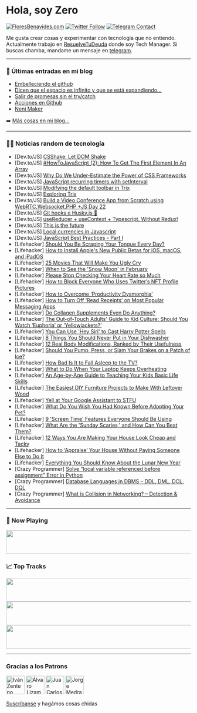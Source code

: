 # Hola, soy Zero

[![FloresBenavides.com](https://img.shields.io/website?down_message=oops&label=MiBlog&style=for-the-badge&up_message=online&url=https%3A%2F%2Ffloresbenavides.com)](https://floresbenavides.com) [![Twitter Follow](https://img.shields.io/twitter/follow/ZeroDragon?color=%231DA1F2&label=Follow&logo=twitter&logoColor=ffffff&style=for-the-badge)](https://twitter.com/zerodragon) [![Telegram Contact](https://img.shields.io/badge/escr%C3%ADbeme-ZeroDragon-%2326A5E4?style=for-the-badge&logo=telegram)](https://t.me/zerodragon)

Me gusta crear cosas y experimentar con tecnología que no entiendo.
Actualmente trabajo en [ResuelveTuDeuda](http://github.com/resuelve) donde soy Tech Manager.
Si buscas chamba, mandame un mensaje en [telegram](https://t.me/zerodragon).

---

### 📕 Últimas entradas en mi blog
<!-- BLOG-POST-LIST:START -->
- [Embelleciendo el github](https://floresbenavides.com/embelleciendo-el-github/)
- [Dicen que el espacio es infinito y que se está expandiendo…](https://floresbenavides.com/dicen-que-el-espacio-es-infinito-y-que-se-esta-expandiendo/)
- [Salir de promesas sin el try/catch](https://floresbenavides.com/salir-de-promesas-sin-el-try-catch/)
- [Acciones en Github](https://floresbenavides.com/acciones-en-github/)
- [Neni Maker](https://floresbenavides.com/neni-maker/)
<!-- BLOG-POST-LIST:END -->

➡️ [Más cosas en mi blog...](https://floresbenavides.com)

---

### 👨‍💻 Noticias random de tecnología
<!-- TECH-POSTS:START -->
- [Dev.to/JS] [CSShake: Let DOM Shake](https://dev.to/vorg/csshake-let-dom-shake-3k86)
- [Dev.to/JS] [#HowToJavaScript &lpar;2&rpar;: How To Get The First Element In An Array](https://dev.to/reservecrate/howtojavascript-2-how-to-get-the-first-element-in-an-array-5b1a)
- [Dev.to/JS] [Why Do We Under-Estimate the Power of CSS Frameworks](https://dev.to/techmaniacc/why-do-we-under-estimate-the-power-of-css-frameworks-836)
- [Dev.to/JS] [JavaScript recurring timers with setInterval](https://dev.to/dailydevtips1/javascript-recurring-timers-with-setinterval-1345)
- [Dev.to/JS] [Modifying the default toolbar in Trix](https://dev.to/paramagicdev/modifying-the-default-toolbar-in-trix-411b)
- [Dev.to/JS] [Exploring Trix](https://dev.to/paramagicdev/exploring-trix-34hb)
- [Dev.to/JS] [Build a Video Conference App from Scratch using WebRTC,Websocket,PHP +JS Day 22](https://dev.to/benpobi/build-a-video-conference-app-from-scratch-using-webrtcwebsocketphp-js-day-22-2lnk)
- [Dev.to/JS] [Git hooks e Husky.js 🐶](https://dev.to/fabcovalesci/git-hooks-e-huskyjs-1bm8)
- [Dev.to/JS] [useReducer + useContext + Typescript. Without Redux!](https://dev.to/lbragile/usereducer-usecontext-typescript-without-redux-56k)
- [Dev.to/JS] [This is the future](https://dev.to/sripadhs/this-is-the-future-332n)
- [Dev.to/JS] [Local currencies in Javascript](https://dev.to/chandramarch18/local-currencies-in-javascript-5ceo)
- [Dev.to/JS] [JavaScript Best Practices - Part I](https://dev.to/sarathkumar6/javascript-best-practices-part-i-586n)
- [Lifehacker] [Should You Be Scraping Your Tongue Every Day?](https://lifehacker.com/should-you-be-scraping-your-tongue-every-day-1848442381)
- [Lifehacker] [How to Install Apple&#39;s New Public Betas for iOS, macOS, and iPadOS](https://lifehacker.com/how-to-install-apples-new-public-betas-for-ios-macos-1848441069)
- [Lifehacker] [25 Movies That Will Make You Ugly Cry](https://lifehacker.com/25-movies-that-will-make-you-ugly-cry-1848432345)
- [Lifehacker] [When to See the &#39;Snow Moon&#39; in February](https://lifehacker.com/when-to-see-the-snow-moon-in-february-1848441532)
- [Lifehacker] [Please Stop Checking Your Heart Rate so Much](https://lifehacker.com/please-stop-checking-your-heart-rate-so-much-1848436865)
- [Lifehacker] [How to Block Everyone Who Uses Twitter’s NFT Profile Pictures](https://lifehacker.com/how-to-block-everyone-who-uses-twitter-s-nft-profile-pi-1848439075)
- [Lifehacker] [How to Overcome ‘Productivity Dysmorphia’](https://lifehacker.com/how-to-overcome-productivity-dysmorphia-1848424796)
- [Lifehacker] [How to Turn Off ‘Read Receipts’ on Most Popular Messaging Apps](https://lifehacker.com/how-to-turn-off-read-receipts-on-most-popular-messagi-1848438633)
- [Lifehacker] [Do Collagen Supplements Even Do Anything?](https://lifehacker.com/do-collagen-supplements-even-do-anything-1848439033)
- [Lifehacker] [The Out-of-Touch Adults&#39; Guide to Kid Culture: Should You Watch ‘Euphoria’ or ‘Yellowjackets?’](https://lifehacker.com/the-out-of-touch-adults-guide-to-kid-culture-should-yo-1848438431)
- [Lifehacker] [You Can Use &#39;Hey Siri&#39; to Cast Harry Potter Spells](https://lifehacker.com/how-to-use-hey-siri-to-cast-harry-potter-spells-1848437392)
- [Lifehacker] [8 Things You Should Never Put in Your Dishwasher](https://lifehacker.com/8-things-you-should-never-put-in-your-dishwasher-1848427908)
- [Lifehacker] [12 Real Body Modifications, Ranked by Their Usefulness](https://lifehacker.com/12-real-body-modifications-ranked-by-their-usefulness-1848436324)
- [Lifehacker] [Should You Pump, Press, or Slam Your Brakes on a Patch of Ice?](https://lifehacker.com/should-you-pump-press-or-slam-your-brakes-on-a-patch-1848432599)
- [Lifehacker] [How Bad Is It to Fall Asleep to the TV?](https://lifehacker.com/how-bad-is-it-to-fall-asleep-to-the-tv-1848424862)
- [Lifehacker] [What to Do When Your Laptop Keeps Overheating](https://lifehacker.com/what-to-do-when-your-laptop-keeps-overheating-1848317156)
- [Lifehacker] [An Age-by-Age Guide to Teaching Your Kids Basic Life Skills](https://lifehacker.com/an-age-by-age-guide-to-teaching-your-kids-basic-life-sk-1848433571)
- [Lifehacker] [The Easiest DIY Furniture Projects to Make With Leftover Wood](https://lifehacker.com/the-easiest-diy-furniture-projects-to-make-with-leftove-1848433181)
- [Lifehacker] [Yell at Your Google Assistant to STFU](https://lifehacker.com/yell-at-your-google-assistant-to-fucking-stop-already-1848432377)
- [Lifehacker] [What Do You Wish You Had Known Before Adopting Your Pet?](https://lifehacker.com/what-do-you-wish-you-had-known-before-adopting-your-pet-1848432600)
- [Lifehacker] [9 &#39;Screen Time&#39; Features Everyone Should Be Using](https://lifehacker.com/9-screen-time-features-everyone-should-be-using-1848430914)
- [Lifehacker] [What Are the &#39;Sunday Scaries,&#39; and How Can You Beat Them?](https://lifehacker.com/what-are-the-sunday-scaries-and-how-can-you-beat-them-1848432035)
- [Lifehacker] [12 Ways You Are Making Your House Look Cheap and Tacky](https://lifehacker.com/12-ways-you-are-making-your-house-look-cheap-and-tacky-1848427770)
- [Lifehacker] [How to ‘Appraise’ Your House Without Paying Someone Else to Do It](https://lifehacker.com/how-to-appraise-your-house-without-paying-someone-els-1848427125)
- [Lifehacker] [Everything You Should Know About the Lunar New Year](https://lifehacker.com/everything-you-should-know-about-the-lunar-new-year-1848428709)
- [Crazy Programmer] [Solve “local variable referenced before assignment” Error in Python](https://www.thecrazyprogrammer.com/2022/01/local-variable-referenced-before-assignment.html)
- [Crazy Programmer] [Database Languages in DBMS – DDL, DML, DCL, DQL](https://www.thecrazyprogrammer.com/2022/01/database-languages.html)
- [Crazy Programmer] [What is Collision in Networking? – Detection &amp; Avoidance](https://www.thecrazyprogrammer.com/2022/01/collision-in-networking.html)<!-- TECH-POSTS:END -->

---

### 🎵 Now Playing
<a href="https://spotify-now-playing-dun.vercel.app/now-playing?open"><img src="https://spotify-now-playing-dun.vercel.app/now-playing" width="540" height="64"></a>

### 📈 Top Tracks
<a href="https://spotify-now-playing-dun.vercel.app/top-tracks?i=1&open"><img src="https://spotify-now-playing-dun.vercel.app/top-tracks?i=1" width="540" height="64"></a>
<a href="https://spotify-now-playing-dun.vercel.app/top-tracks?i=2&open"><img src="https://spotify-now-playing-dun.vercel.app/top-tracks?i=2" width="540" height="64"></a>
<a href="https://spotify-now-playing-dun.vercel.app/top-tracks?i=3&open"><img src="https://spotify-now-playing-dun.vercel.app/top-tracks?i=3" width="540" height="64"></a>

---

### Gracias a los Patrons
[<img src="https://avatars.githubusercontent.com/u/243380?v=4" alt="Iván Zenteno" width="50px">](https://github.com/k001) [<img src="https://avatars.githubusercontent.com/u/19955639?v=4" alt="Álvaro Lizama" width="50px">](https://github.com/alvarolizama) [<img src="https://avatars.githubusercontent.com/u/2718753?v=4" alt="Juan Carlos Ruiz" width="50px">](https://github.com/JuanCrg90) [<img src="https://avatars.githubusercontent.com/u/37025?v=4" alt="Jorge Medrano" width="50px">](https://github.com/h1pp1e) 

[Suscríbanse](https://www.patreon.com/zerodragon) y hagámos cosas chidas
